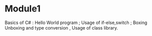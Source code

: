 # Module1
Basics of C# : 
Hello World program ;
Usage of if-else,switch ;
Boxing Unboxing and type conversion ,
Usage of class library.
